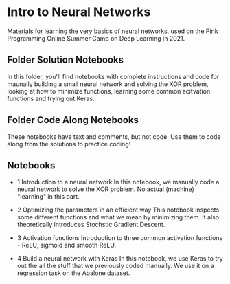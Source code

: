 # Intro to Neural Networks
Materials for learning the very basics of neural networks, used on the Pink Programming Online Summer Camp on Deep Learning in 2021.

## Folder Solution Notebooks
In this folder, you'll find notebooks with complete instructions and code for maunally building a small neural network and solving the XOR problem, looking at how to minimize functions, learning some common acitvation functions and trying out Keras.

## Folder Code Along Notebooks
These notebooks have text and comments, but not code. Use them to code along from the solutions to practice coding!

## Notebooks
* 1 Introduction to a neural network
In this notebook, we manually code a neural network to solve the XOR problem. No actual (machine) "learning" in this part.

* 2 Optimizing the parameters in an efficient way
This notebook inspects some different functions and what we mean by minimizing them. It also theoretically introduces Stochstic Gradient Descent. 

* 3 Activation functions
Introduction to three common activation functions - ReLU, sigmoid and smooth ReLU.

* 4 Build a neural network with Keras
In this notebook, we use Keras to try out the all the stuff that we previously coded manually. We use it on a regression task on the Abalone dataset.
